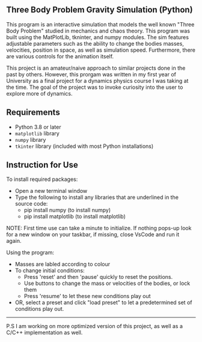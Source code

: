 ## Three Body Problem Gravity Simulation (Python)

This program is an interactive simulation that models the well known "Three Body Problem" studied in mechanics and chaos theory. This program was built using the MatPlotLib, tkninter, and numpy modules. The sim features adjustable parameters such as the ability to change the bodies masses, velocities, position in space, as well as simulation speed. Furthermore, there are various controls for the animation itself.

This project is an amateur/naive approach to similar projects done in the past by others. However, this prorgam was written in my first year of University as a final project for a dynamics physics course I was taking at the time. The goal of the project was to invoke curiosity into the user to explore more of dynamics.

## Requirements
- Python 3.8 or later
- `matplotlib` library
- `numpy` library
- `tkinter` library (included with most Python installations)

## Instruction for Use
To install required packages:

- Open a new terminal window
- Type the following to install any libraries that are underlined in the source code:
    - pip install numpy (to install numpy)
    - pip install matplotlib (to install matplotlib)

NOTE: First time use can take a minute to initialize. If nothing pops-up look for a new window on your taskbar, if missing, close VsCode and run it again.

Using the program:

- Masses are labled according to colour
- To change initial conditions:
  - Press 'reset' and then 'pause' quickly to reset the positions.
  - Use buttons to change the mass or velocities of the bodies, or lock them
  - Press 'resume' to let these new conditions play out
- OR, select a preset and click "load preset" to let a predetermined set of conditions play out.

---

P.S I am working on more optimized version of this project, as well as a C/C++ implementation as well.
